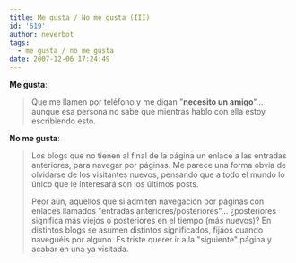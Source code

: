 ```yaml
---
title: Me gusta / No me gusta (III)
id: '619'
author: neverbot
tags:
  - me gusta / no me gusta
date: 2007-12-06 17:24:49
---
```


**Me gusta**:

> Que me llamen por teléfono y me digan "**necesito un amigo**"... aunque esa persona no sabe que mientras hablo con ella estoy escribiendo esto.

**No me gusta**:

> Los blogs que no tienen al final de la página un enlace a las entradas anteriores, para navegar por páginas. Me parece una forma obvia de olvidarse de los visitantes nuevos, pensando que a todo el mundo lo único que le interesará son los últimos posts.
>
> Peor aún, aquellos que si admiten navegación por páginas con enlaces llamados "entradas anteriores/posteriores"... ¿posteriores significa más viejos o posteriores en el tiempo (más nuevos)? En distintos blogs se asumen distintos significados, fijáos cuando naveguéis por alguno. Es triste querer ir a la "siguiente" página y acabar en una ya visitada.
